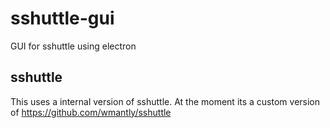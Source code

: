 # sshuttle-gui

GUI for sshuttle using electron

## sshuttle

This uses a internal version of sshuttle. At the moment its a custom version of https://github.com/wmantly/sshuttle

